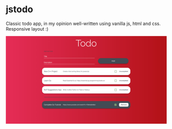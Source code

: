 # jstodo
Classic todo app, in my opinion well-written using vanilla js, html and css. Responsive layout :) 

![Alt text](/todo-min.png?raw=true "Todo app")
